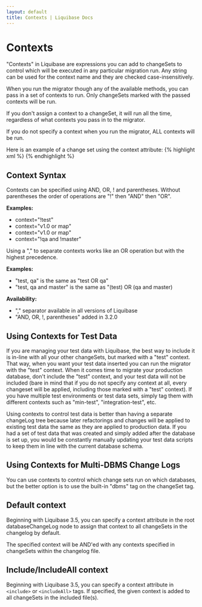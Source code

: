 ```yaml
---
layout: default
title: Contexts | Liquibase Docs
---
```


# Contexts #

"Contexts" in Liquibase are expressions you can add to changeSets to control which will be executed in any particular migration run. 
Any string can be used for the context name and they are checked case-insensitively.

When you run the migrator though any of the available methods, you can pass in a set of contexts to run. Only changeSets marked with the passed contexts will be run.

If you don't assign a context to a changeSet, it will run all the time, regardless of what contexts you pass in to the migrator.

If you do not specify a context when you run the migrator, ALL contexts will be run.

Here is an example of a change set using the context attribute:
{% highlight xml %}
   <changeSet id="2" author="bob" context="test">
        <insert tableName="news">
            <column name="id" value="1"/>
            <column name="title" value="Liquibase 0.8 Released"/>
        </insert>
        <insert tableName="news">
            <column name="id" value="2"/>
            <column name="title" value="Liquibase 0.9 Released"/>
        </insert>
    </changeSet>
{% endhighlight %}

## Context Syntax ##

Contexts can be specified using AND, OR, ! and parentheses. Without parentheses the order of operations are "!" then "AND" then "OR".

__Examples:__

 * context="!test"
 * context="v1.0 or map"
 * context="v1.0 or map"
 * context="!qa and !master"

 Using a "," to separate contexts works like an OR operation but with the highest precedence.

 __Examples:__

  * "test, qa" is the same as "test OR qa"
  * "test, qa and master" is the same as "(test) OR (qa and master)

__Availability:__

* "," separator available in all versions of Liquibase
* "AND, OR, !, parentheses" added in 3.2.0


## Using Contexts for Test Data ##

If you are managing your test data with Liquibase, the best way to include it is in-line with all your other changeSets, but marked with a "test" context. 
That way, when you want your test data inserted you can run the migrator with the "test" context. When it comes time to migrate your production database, 
don't include the "test" context, and your test data will not be included (bare in mind that if you do not specify any context at all, every changeset will 
be applied, including those marked with a "test" context). If you have multiple test environments or test data sets, simply tag them with different contexts 
such as "min-test", "integration-test", etc.

Using contexts to control test data is better than having a separate changeLog tree because later refactorings and changes will be applied to existing test 
data the same as they are applied to production data. If you had a set of test data that was created and simply added after the database is set up, you 
would be constantly manually updating your test data scripts to keep them in line with the current database schema.

## Using Contexts for Multi-DBMS Change Logs ##

You can use contexts to control which change sets run on which databases, but the better option is to use the built-in "dbms" tag on the changeSet tag.


## Default context ##

Beginning with Liquibase 3.5, you can specify a context attribute in the root databaseChangeLog node to assign that context to all changeSets in the changelog by default.

The specified context will be AND'ed with any contexts specified in changeSets within the changelog file.

## Include/IncludeAll context ##

Beginning with Liquibase 3.5, you can specify a context attribute in `<include>` or `<includeAll>` tags. If specified, the given context is added to all changeSets in the included file(s).

